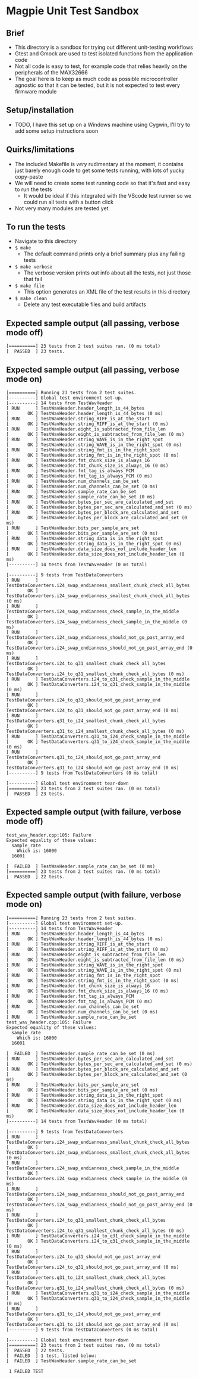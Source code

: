 # Magpie Unit Test Sandbox

## Brief

- This directory is a sandbox for trying out different unit-testing workflows
- Gtest and Gmock are used to test isolated functions from the application code
- Not all code is easy to test, for example code that relies heavily on the peripherals of the MAX32666
- The goal here is to keep as much code as possible microcontroller agnostic so that it can be tested, but it is not expected to test every firmware module

## Setup/installation

- TODO, I have this set up on a Windows machine using Cygwin, I'll try to add some setup instructions soon

## Quirks/limitations

- The included Makefile is  _very_  rudimentary at the moment, it contains just barely enough code to get some tests running, with lots of yucky copy-paste
- We will need to create some test running code so that it's fast and easy to run the tests
    - It would be ideal if this integrated with the VScode test runner so we could run all tests with a button click
- Not very many modules are tested yet

## To run the tests

- Navigate to this directory
- `$ make`
    - The default command prints only a brief summary plus any failing tests
- `$ make verbose`
    - The verbose version prints out info about all the tests, not just those that fail
- `$ make file`
    - This option generates an XML file of the test results in this directory
- `$ make clean`
    - Delete any test executable files and build artifacts

## Expected sample output (all passing, verbose mode off)

```
[==========] 23 tests from 2 test suites ran. (0 ms total)
[  PASSED  ] 23 tests.
```

## Expected sample output (all passing, verbose mode on)


```
[==========] Running 23 tests from 2 test suites.
[----------] Global test environment set-up.
[----------] 14 tests from TestWavHeader
[ RUN      ] TestWavHeader.header_length_is_44_bytes
[       OK ] TestWavHeader.header_length_is_44_bytes (0 ms)
[ RUN      ] TestWavHeader.string_RIFF_is_at_the_start
[       OK ] TestWavHeader.string_RIFF_is_at_the_start (0 ms)
[ RUN      ] TestWavHeader.eight_is_subtracted_from_file_len
[       OK ] TestWavHeader.eight_is_subtracted_from_file_len (0 ms)
[ RUN      ] TestWavHeader.string_WAVE_is_in_the_right_spot
[       OK ] TestWavHeader.string_WAVE_is_in_the_right_spot (0 ms)
[ RUN      ] TestWavHeader.string_fmt_is_in_the_right_spot
[       OK ] TestWavHeader.string_fmt_is_in_the_right_spot (0 ms)
[ RUN      ] TestWavHeader.fmt_chunk_size_is_always_16
[       OK ] TestWavHeader.fmt_chunk_size_is_always_16 (0 ms)
[ RUN      ] TestWavHeader.fmt_tag_is_always_PCM
[       OK ] TestWavHeader.fmt_tag_is_always_PCM (0 ms)
[ RUN      ] TestWavHeader.num_channels_can_be_set
[       OK ] TestWavHeader.num_channels_can_be_set (0 ms)
[ RUN      ] TestWavHeader.sample_rate_can_be_set
[       OK ] TestWavHeader.sample_rate_can_be_set (0 ms)
[ RUN      ] TestWavHeader.bytes_per_sec_are_calculated_and_set
[       OK ] TestWavHeader.bytes_per_sec_are_calculated_and_set (0 ms)
[ RUN      ] TestWavHeader.bytes_per_block_are_calculated_and_set
[       OK ] TestWavHeader.bytes_per_block_are_calculated_and_set (0 ms)
[ RUN      ] TestWavHeader.bits_per_sample_are_set
[       OK ] TestWavHeader.bits_per_sample_are_set (0 ms)
[ RUN      ] TestWavHeader.string_data_is_in_the_right_spot
[       OK ] TestWavHeader.string_data_is_in_the_right_spot (0 ms)
[ RUN      ] TestWavHeader.data_size_does_not_include_header_len
[       OK ] TestWavHeader.data_size_does_not_include_header_len (0 ms)
[----------] 14 tests from TestWavHeader (0 ms total)

[----------] 9 tests from TestDataConverters
[ RUN      ] TestDataConverters.i24_swap_endianness_smallest_chunk_check_all_bytes
[       OK ] TestDataConverters.i24_swap_endianness_smallest_chunk_check_all_bytes (0 ms)
[ RUN      ] TestDataConverters.i24_swap_endianness_check_sample_in_the_middle
[       OK ] TestDataConverters.i24_swap_endianness_check_sample_in_the_middle (0 ms)
[ RUN      ] TestDataConverters.i24_swap_endianness_should_not_go_past_array_end
[       OK ] TestDataConverters.i24_swap_endianness_should_not_go_past_array_end (0 ms)
[ RUN      ] TestDataConverters.i24_to_q31_smallest_chunk_check_all_bytes
[       OK ] TestDataConverters.i24_to_q31_smallest_chunk_check_all_bytes (0 ms)
[ RUN      ] TestDataConverters.i24_to_q31_check_sample_in_the_middle
[       OK ] TestDataConverters.i24_to_q31_check_sample_in_the_middle (0 ms)
[ RUN      ] TestDataConverters.i24_to_q31_should_not_go_past_array_end
[       OK ] TestDataConverters.i24_to_q31_should_not_go_past_array_end (0 ms)
[ RUN      ] TestDataConverters.q31_to_i24_smallest_chunk_check_all_bytes
[       OK ] TestDataConverters.q31_to_i24_smallest_chunk_check_all_bytes (0 ms)
[ RUN      ] TestDataConverters.q31_to_i24_check_sample_in_the_middle
[       OK ] TestDataConverters.q31_to_i24_check_sample_in_the_middle (0 ms)
[ RUN      ] TestDataConverters.q31_to_i24_should_not_go_past_array_end
[       OK ] TestDataConverters.q31_to_i24_should_not_go_past_array_end (0 ms)
[----------] 9 tests from TestDataConverters (0 ms total)

[----------] Global test environment tear-down
[==========] 23 tests from 2 test suites ran. (0 ms total)
[  PASSED  ] 23 tests.

```

## Expected sample output (with failure, verbose mode off)

```
test_wav_header.cpp:105: Failure
Expected equality of these values:
  sample_rate
    Which is: 16000
  16001

[  FAILED  ] TestWavHeader.sample_rate_can_be_set (0 ms)
[==========] 23 tests from 2 test suites ran. (0 ms total)
[  PASSED  ] 22 tests.
```

## Expected sample output (with failure, verbose mode on)

```
[==========] Running 23 tests from 2 test suites.
[----------] Global test environment set-up.
[----------] 14 tests from TestWavHeader
[ RUN      ] TestWavHeader.header_length_is_44_bytes
[       OK ] TestWavHeader.header_length_is_44_bytes (0 ms)
[ RUN      ] TestWavHeader.string_RIFF_is_at_the_start
[       OK ] TestWavHeader.string_RIFF_is_at_the_start (0 ms)
[ RUN      ] TestWavHeader.eight_is_subtracted_from_file_len
[       OK ] TestWavHeader.eight_is_subtracted_from_file_len (0 ms)
[ RUN      ] TestWavHeader.string_WAVE_is_in_the_right_spot
[       OK ] TestWavHeader.string_WAVE_is_in_the_right_spot (0 ms)
[ RUN      ] TestWavHeader.string_fmt_is_in_the_right_spot
[       OK ] TestWavHeader.string_fmt_is_in_the_right_spot (0 ms)
[ RUN      ] TestWavHeader.fmt_chunk_size_is_always_16
[       OK ] TestWavHeader.fmt_chunk_size_is_always_16 (0 ms)
[ RUN      ] TestWavHeader.fmt_tag_is_always_PCM
[       OK ] TestWavHeader.fmt_tag_is_always_PCM (0 ms)
[ RUN      ] TestWavHeader.num_channels_can_be_set
[       OK ] TestWavHeader.num_channels_can_be_set (0 ms)
[ RUN      ] TestWavHeader.sample_rate_can_be_set
test_wav_header.cpp:105: Failure
Expected equality of these values:
  sample_rate
    Which is: 16000
  16001

[  FAILED  ] TestWavHeader.sample_rate_can_be_set (0 ms)
[ RUN      ] TestWavHeader.bytes_per_sec_are_calculated_and_set
[       OK ] TestWavHeader.bytes_per_sec_are_calculated_and_set (0 ms)
[ RUN      ] TestWavHeader.bytes_per_block_are_calculated_and_set
[       OK ] TestWavHeader.bytes_per_block_are_calculated_and_set (0 ms)
[ RUN      ] TestWavHeader.bits_per_sample_are_set
[       OK ] TestWavHeader.bits_per_sample_are_set (0 ms)
[ RUN      ] TestWavHeader.string_data_is_in_the_right_spot
[       OK ] TestWavHeader.string_data_is_in_the_right_spot (0 ms)
[ RUN      ] TestWavHeader.data_size_does_not_include_header_len
[       OK ] TestWavHeader.data_size_does_not_include_header_len (0 ms)
[----------] 14 tests from TestWavHeader (0 ms total)

[----------] 9 tests from TestDataConverters
[ RUN      ] TestDataConverters.i24_swap_endianness_smallest_chunk_check_all_bytes
[       OK ] TestDataConverters.i24_swap_endianness_smallest_chunk_check_all_bytes (0 ms)
[ RUN      ] TestDataConverters.i24_swap_endianness_check_sample_in_the_middle
[       OK ] TestDataConverters.i24_swap_endianness_check_sample_in_the_middle (0 ms)
[ RUN      ] TestDataConverters.i24_swap_endianness_should_not_go_past_array_end
[       OK ] TestDataConverters.i24_swap_endianness_should_not_go_past_array_end (0 ms)
[ RUN      ] TestDataConverters.i24_to_q31_smallest_chunk_check_all_bytes
[       OK ] TestDataConverters.i24_to_q31_smallest_chunk_check_all_bytes (0 ms)
[ RUN      ] TestDataConverters.i24_to_q31_check_sample_in_the_middle
[       OK ] TestDataConverters.i24_to_q31_check_sample_in_the_middle (0 ms)
[ RUN      ] TestDataConverters.i24_to_q31_should_not_go_past_array_end
[       OK ] TestDataConverters.i24_to_q31_should_not_go_past_array_end (0 ms)
[ RUN      ] TestDataConverters.q31_to_i24_smallest_chunk_check_all_bytes
[       OK ] TestDataConverters.q31_to_i24_smallest_chunk_check_all_bytes (0 ms)
[ RUN      ] TestDataConverters.q31_to_i24_check_sample_in_the_middle
[       OK ] TestDataConverters.q31_to_i24_check_sample_in_the_middle (0 ms)
[ RUN      ] TestDataConverters.q31_to_i24_should_not_go_past_array_end
[       OK ] TestDataConverters.q31_to_i24_should_not_go_past_array_end (0 ms)
[----------] 9 tests from TestDataConverters (0 ms total)

[----------] Global test environment tear-down
[==========] 23 tests from 2 test suites ran. (0 ms total)
[  PASSED  ] 22 tests.
[  FAILED  ] 1 test, listed below:
[  FAILED  ] TestWavHeader.sample_rate_can_be_set

 1 FAILED TEST
```